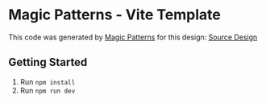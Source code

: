 # Magic Patterns - Vite Template

This code was generated by [Magic Patterns](https://magicpatterns.com) for this design: [Source Design](https://magicpatterns.com/c/51qpqzdwawgc4fa4jc5rky)

## Getting Started

1. Run `npm install`
2. Run `npm run dev`
